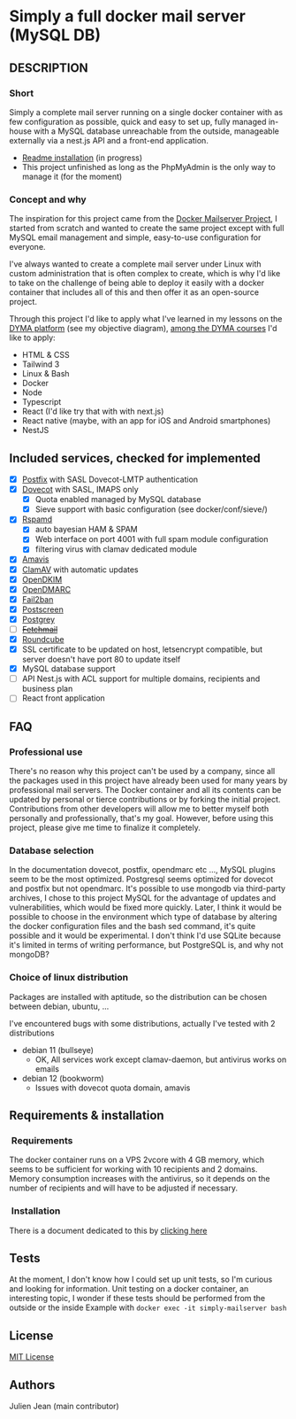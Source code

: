 # Simply a full docker mail server (MySQL DB)

## DESCRIPTION

### Short

Simply a complete mail server running on a single docker container with as few configuration as possible, quick and easy to set up, fully managed in-house with a MySQL database unreachable from the outside, manageable externally via a nest.js API and a front-end application.

- [Readme installation](INSTALLATION.md) (in progress)
- This project unfinished as long as the PhpMyAdmin is the only way  to manage it (for the moment)

### Concept and why

The inspiration for this project came from the [Docker Mailserver Project](https://github.com/docker-mailserver/docker-mailserver), I started from scratch and wanted to create the same project except with full MySQL email management and simple, easy-to-use configuration for everyone.

I've always wanted to create a complete mail server under Linux with custom administration that is often complex to create, which is why I'd like to take on the challenge of being able to deploy it easily with a docker container that includes all of this and then offer it as an open-source project.

Through this project I'd like to apply what I've learned in my lessons on the [DYMA platform](https://dyma.fr/) (see my objective diagram), [among the DYMA courses](https://dyma.fr/formations) I'd like to apply:

- HTML & CSS
- Tailwind 3
- Linux & Bash
- Docker
- Node
- Typescript
- React (I'd like try that with with next.js)
- React native (maybe, with an app for iOS and Android smartphones)
- NestJS

## Included services, checked for implemented

- [x] [Postfix](http://www.postfix.org) with SASL Dovecot-LMTP authentication
- [x] [Dovecot](https://www.dovecot.org) with SASL, IMAPS only
  - [x] Quota enabled managed by MySQL database
  - [x] Sieve support with basic configuration (see docker/conf/sieve/)
- [x] [Rspamd](https://rspamd.com/)
  - [x] auto bayesian HAM & SPAM
  - [x] Web interface on port 4001 with full spam module configuration
  - [x] filtering virus with clamav dedicated module
- [x] [Amavis](https://www.amavis.org/)
- [x] [ClamAV](https://www.clamav.net/) with automatic updates
- [x] [OpenDKIM](http://www.opendkim.org)
- [x] [OpenDMARC](https://github.com/trusteddomainproject/OpenDMARC)
- [x] [Fail2ban](https://www.fail2ban.org/wiki/index.php/Main_Page)
- [x] [Postscreen](http://www.postfix.org/POSTSCREEN_README.html)
- [x] [Postgrey](https://postgrey.schweikert.ch/)
- [ ] ~~[Fetchmail](http://www.fetchmail.info/fetchmail-man.html)~~
- [x] [Roundcube](https://docs.roundcube.net/doc/help/1.1/fr_FR/)
- [x] SSL certificate to be updated on host, letsencrypt compatible, but server doesn't have port 80 to update itself
- [x] MySQL database support
- [ ] API Nest.js with ACL support for multiple domains, recipients and business plan
- [ ] React front application

## FAQ

### Professional use

There's no reason why this project can't be used by a company, since all the packages used in this project have already been used for many years by professional mail servers.
The Docker container and all its contents can be updated by personal or tierce contributions or by forking the initial project.
Contributions from other developers will allow me to better myself both personally and professionally, that's my goal. However, before using this project, please give me time to finalize it completely.

### Database selection

In the documentation dovecot, postfix, opendmarc etc ..., MySQL plugins seem to be the most optimized.
Postgresql seems optimized for dovecot and postfix but not opendmarc.
It's possible to use mongodb via third-party archives,
I chose to this project MySQL for the advantage of updates and vulnerabilities, which would be fixed more quickly.
Later, I think it would be possible to choose in the environment which type of database by altering the docker configuration files and the bash sed command, it's quite possible and it would be experimental.
I don't think I'd use SQLite because it's limited in terms of writing performance, but PostgreSQL is, and why not mongoDB?

### Choice of linux distribution

Packages are installed with aptitude, so the distribution can be chosen between debian, ubuntu, ...

I've encountered bugs with some distributions, actually I've tested with 2 distributions

- debian 11 (bullseye)
  - OK, All services work except clamav-daemon, but antivirus works on emails
- debian 12 (bookworm)
  - Issues with dovecot quota domain, amavis

## Requirements & installation

###  Requirements

The docker container runs on a VPS 2vcore with 4 GB memory, which seems to be sufficient for working with 10 recipients and 2 domains.
Memory consumption increases with the antivirus, so it depends on the number of recipients and will have to be adjusted if necessary.

###  Installation

There is a document dedicated to this by [clicking here](INSTALLATION.md)

## Tests

At the moment, I don't know how I could set up unit tests, so I'm curious and looking for information.
Unit testing on a docker container, an interesting topic, I wonder if these tests should be performed from the outside or the inside
Example with `docker exec -it simply-mailserver bash`

## License

[MIT License](LICENSE.md)

## Authors

Julien Jean (main contributor)
